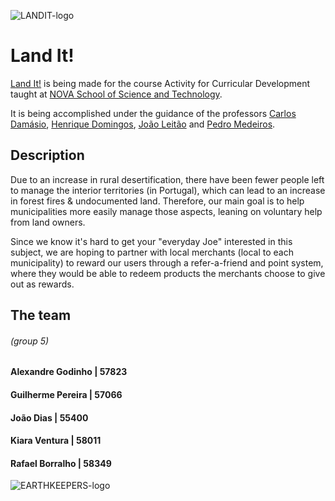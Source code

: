 ![LANDIT-logo](https://user-images.githubusercontent.com/57989060/168095812-918141e8-4b1e-4a69-95fd-6de7d330c3ed.png)

# Land It!

[Land It!](https://land-it.appspot.com) is being made for the course Activity for Curricular Development taught at [NOVA School of Science and Technology](https://www.fct.unl.pt/en).

It is being accomplished under the guidance of the professors [Carlos Damásio](https://www.di.fct.unl.pt/pessoas/docentes/carlos-augusto-isaac-pilo-viegas-damasio), [Henrique Domingos](https://www.di.fct.unl.pt/pessoas/docentes/henrique-joao-lopes-domingos), [João Leitão](https://www.di.fct.unl.pt/pessoas/docentes/joao-leitao) and [Pedro Medeiros](https://www.di.fct.unl.pt/pessoas/docentes/pedro-abilio-duarte-de-medeiros).

## Description

Due to an increase in rural desertification, there have been fewer people left to manage the interior territories (in Portugal), which can lead to an increase in forest fires  & undocumented land. Therefore, our main goal is to help municipalities more easily manage those aspects, leaning on voluntary help from land owners.

Since we know it's hard to get your "everyday Joe" interested in this subject, we are hoping to partner with local merchants (local to each municipality) to reward our users through a refer-a-friend and point system, where they would be able to redeem products the merchants choose to give out as rewards.

 ## The team
<h6>(group 5)</h6>
<h4>Alexandre Godinho | 57823</h4>
<h4>Guilherme Pereira | 57066</h4>
<h4>João Dias | 55400</h4>
<h4>Kiara Ventura | 58011</h4>
<h4>Rafael Borralho | 58349</h4>

![EARTHKEEPERS-logo](https://user-images.githubusercontent.com/57989060/168096189-e883b0e9-37da-4db1-9e26-a2bee71de8b7.png)


